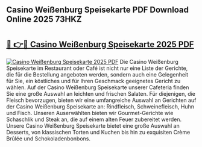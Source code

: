 ## Casino Weißenburg Speisekarte PDF Download Online 2025 73HKZ

# <h2><a href="http://gcacpx5.nevu.top/?p=Casino+Wei%c3%9fenburg+Speisekarte">🔗 👉🔴 Casino Weißenburg Speisekarte 2025 PDF</a></h2>

[![Casino Weißenburg Speisekarte 2025 PDF](https://i.imgur.com/dBaPXMq.png)](http://gcacpx5.nevu.top/?p=Casino+Wei%c3%9fenburg+Speisekarte)
Die Casino Weißenburg Speisekarte im Restaurant oder Café ist nicht nur eine Liste der Gerichte, die für die Bestellung angeboten werden, sondern auch eine Gelegenheit für Sie, ein köstliches und für Ihren Geschmack geeignetes Gericht zu wählen. Auf der Casino Weißenburg Speisekarte unserer Cafeteria finden Sie eine große Auswahl an leichten und frischen Salaten. Für diejenigen, die Fleisch bevorzugen, bieten wir eine umfangreiche Auswahl an Gerichten auf der Casino Weißenburg Speisekarte an: Rindfleisch, Schweinefleisch, Huhn und Fisch. Unseren Auserwählten bieten wir Gourmet-Gerichte wie Schaschlik und Steak an, die auf einem alten Feuer zubereitet werden. Unsere Casino Weißenburg Speisekarte bietet eine große Auswahl an Desserts, von klassischen Torten und Kuchen bis hin zu exquisiten Crème Brûlée und Schokoladenbonbons.
